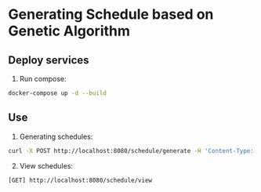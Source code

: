 # Generating Schedule based on Genetic Algorithm

## Deploy services

1. Run compose:
```sh
docker-compose up -d --build
```

## Use

1. Generating schedules:

```sh
curl -X POST http://localhost:8080/schedule/generate -H 'Content-Type: application/json' -d @payload.json
```

2. View schedules:
```
[GET] http://localhost:8080/schedule/view
```